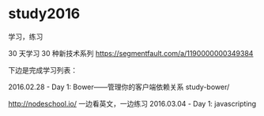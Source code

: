 # study2016
学习，练习

30 天学习 30 种新技术系列 https://segmentfault.com/a/1190000000349384


下边是完成学习列表：

2016.02.28 - Day 1: Bower——管理你的客户端依赖关系  study-bower/





http://nodeschool.io/
一边看英文，一边练习
2016.03.04 - Day 1: javascripting
